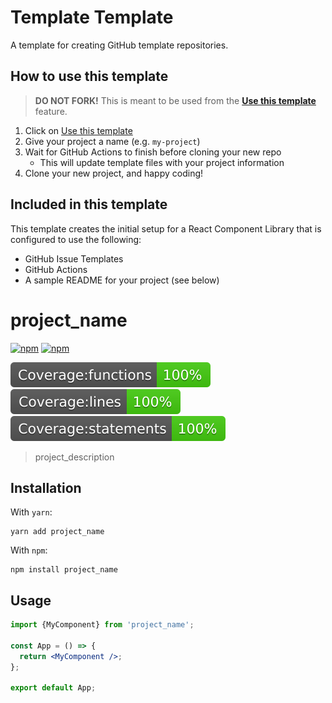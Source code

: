 # Template Template

A template for creating GitHub template repositories.

## How to use this template

> **DO NOT FORK!** This is meant to be used from the **[Use this template](https://github.com/MarkRabey/template-template/generate)** feature.

1. Click on [Use this template](https://github.com/MarkRabey/template-template/generate)
2. Give your project a name (e.g. `my-project`)
3. Wait for GitHub Actions to finish before cloning your new repo
   - This will update template files with your project information
4. Clone your new project, and happy coding!

## Included in this template

This template creates the initial setup for a React Component Library that is configured to use the following:

- GitHub Issue Templates
- GitHub Actions
- A sample README for your project (see below)

## <!--  DELETE THE LINES ABOVE THIS AND WRITE YOUR PROJECT README BELOW -->

# project_name

[![npm](https://img.shields.io/npm/v/project_name)](https://www.npmjs.com/project_name)
[![npm](https://img.shields.io/badge/license-MIT-green.svg)](https://github.com/author_name/project_name/blob/main/LICENSE)

![coverage-functions](./coverage/badge-functions.svg)
![coverage-lines](./coverage/badge-lines.svg)
![coverage-statements](./coverage/badge-statements.svg)

> project_description

## Installation

With `yarn`:

```
yarn add project_name
```

With `npm`:

```
npm install project_name
```

## Usage

```jsx
import {MyComponent} from 'project_name';

const App = () => {
  return <MyComponent />;
};

export default App;
```
